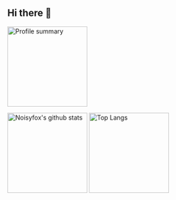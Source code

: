## Hi there 👋

<!--
**Ocraftyone/Ocraftyone** is a ✨ _special_ ✨ repository because its `README.md` (this file) appears on your GitHub profile.

Here are some ideas to get you started:

- 🔭 I’m currently working on ...
- 🌱 I’m currently learning ...
- 👯 I’m looking to collaborate on ...
- 🤔 I’m looking for help with ...
- 💬 Ask me about ...
- 📫 How to reach me: ...
- 😄 Pronouns: ...
- ⚡ Fun fact: ...
-->
<p>
  <img height="180em" src="https://github-profile-summary-cards.vercel.app/api/cards/profile-details?username=Ocraftyone&theme=github" alt="Profile summary" align="center"/>
</p>

<p>
  <img height="180em" src="https://github-readme-stats.vercel.app/api?username=Ocraftyone&show_icons=true&theme=default&count_private=true" alt="Noisyfox's github stats" align="center"/>
  <img height="180em" src="https://github-readme-stats.vercel.app/api/top-langs/?username=Ocraftyone&layout=compact" alt="Top Langs" align="center"/>
</p>